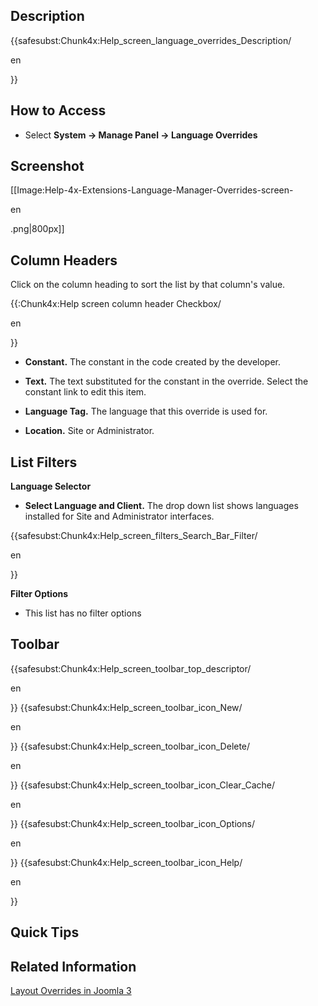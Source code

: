 <!-- Display title: Languages: Overrides -->

## Description

{{safesubst:Chunk4x:Help_screen_language_overrides_Description/

en

}}

## How to Access

- Select **System **→** Manage Panel **→** Language Overrides**

## Screenshot

\[\[Image:Help-4x-Extensions-Language-Manager-Overrides-screen-

en

.png\|800px\]\]

## Column Headers

Click on the column heading to sort the list by that column's value.

{{:Chunk4x:Help screen column header Checkbox/

en

}}

- **Constant.** The constant in the code created by the developer.

<!-- -->

- **Text.** The text substituted for the constant in the override.
  Select the constant link to edit this item.

<!-- -->

- **Language Tag.** The language that this override is used for.

<!-- -->

- **Location.** Site or Administrator.

## List Filters

**Language Selector**

- **Select Language and Client.** The drop down list shows languages
  installed for Site and Administrator interfaces.

{{safesubst:Chunk4x:Help_screen_filters_Search_Bar_Filter/

en

}}

**Filter Options**

- This list has no filter options

## Toolbar

{{safesubst:Chunk4x:Help_screen_toolbar_top_descriptor/

en

}} {{safesubst:Chunk4x:Help_screen_toolbar_icon_New/

en

}} {{safesubst:Chunk4x:Help_screen_toolbar_icon_Delete/

en

}} {{safesubst:Chunk4x:Help_screen_toolbar_icon_Clear_Cache/

en

}} {{safesubst:Chunk4x:Help_screen_toolbar_icon_Options/

en

}} {{safesubst:Chunk4x:Help_screen_toolbar_icon_Help/

en

}}

## Quick Tips

## Related Information

[Layout Overrides in Joomla
3](https://docs.joomla.org/J3.x:Language_Overrides_in_Joomla/en "J3.x:Language Overrides in Joomla/en")

